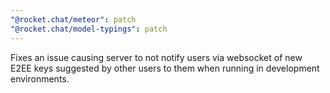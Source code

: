 ```yaml
---
"@rocket.chat/meteor": patch
"@rocket.chat/model-typings": patch
---
```


Fixes an issue causing server to not notify users via websocket of new E2EE keys suggested by other users to them when running in development environments.
